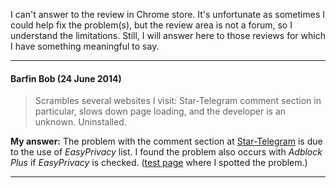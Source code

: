 I can't answer to the review in Chrome store. It's unfortunate as sometimes I could help fix the problem(s), but the review area is not a forum, so I understand the limitations. Still, I will answer here to those reviews for which I have something meaningful to say.

***

#### Barfin Bob (24 June 2014)
> Scrambles several websites I visit: Star-Telegram comment section in particular, slows down page loading, and the developer is an unknown. Uninstalled.

**My answer:** The problem with the comment section at [Star-Telegram](http://www.star-telegram.com/) is due to the use of _EasyPrivacy_ list. I found the problem also occurs with _Adblock Plus_ if _EasyPrivacy_ is checked. ([test page](http://www.star-telegram.com/2014/06/24/5922649/us-plans-child-migrant-processing.html) where I spotted the problem.)

***